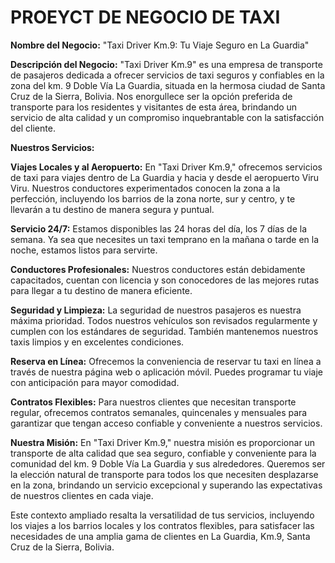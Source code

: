 
# PROEYCT DE NEGOCIO DE TAXI


**Nombre del Negocio:** "Taxi Driver Km.9: Tu Viaje Seguro en La Guardia"

**Descripción del Negocio:**
"Taxi Driver Km.9" es una empresa de transporte de pasajeros dedicada a ofrecer servicios de taxi seguros y confiables en la zona del km. 9 Doble Vía La Guardia, situada en la hermosa ciudad de Santa Cruz de la Sierra, Bolivia. Nos enorgullece ser la opción preferida de transporte para los residentes y visitantes de esta área, brindando un servicio de alta calidad y un compromiso inquebrantable con la satisfacción del cliente.

**Nuestros Servicios:**

**Viajes Locales y al Aeropuerto:** En "Taxi Driver Km.9," ofrecemos servicios de taxi para viajes dentro de La Guardia y hacia y desde el aeropuerto Viru Viru. Nuestros conductores experimentados conocen la zona a la perfección, incluyendo los barrios de la zona norte, sur y centro, y te llevarán a tu destino de manera segura y puntual.

**Servicio 24/7:** Estamos disponibles las 24 horas del día, los 7 días de la semana. Ya sea que necesites un taxi temprano en la mañana o tarde en la noche, estamos listos para servirte.

**Conductores Profesionales:** Nuestros conductores están debidamente capacitados, cuentan con licencia y son conocedores de las mejores rutas para llegar a tu destino de manera eficiente.

**Seguridad y Limpieza:** La seguridad de nuestros pasajeros es nuestra máxima prioridad. Todos nuestros vehículos son revisados regularmente y cumplen con los estándares de seguridad. También mantenemos nuestros taxis limpios y en excelentes condiciones.

**Reserva en Línea:** Ofrecemos la conveniencia de reservar tu taxi en línea a través de nuestra página web o aplicación móvil. Puedes programar tu viaje con anticipación para mayor comodidad.

**Contratos Flexibles:** Para nuestros clientes que necesitan transporte regular, ofrecemos contratos semanales, quincenales y mensuales para garantizar que tengan acceso confiable y conveniente a nuestros servicios.

**Nuestra Misión:**
En "Taxi Driver Km.9," nuestra misión es proporcionar un transporte de alta calidad que sea seguro, confiable y conveniente para la comunidad del km. 9 Doble Vía La Guardia y sus alrededores. Queremos ser la elección natural de transporte para todos los que necesiten desplazarse en la zona, brindando un servicio excepcional y superando las expectativas de nuestros clientes en cada viaje.

Este contexto ampliado resalta la versatilidad de tus servicios, incluyendo los viajes a los barrios locales y los contratos flexibles, para satisfacer las necesidades de una amplia gama de clientes en La Guardia, Km.9, Santa Cruz de la Sierra, Bolivia.